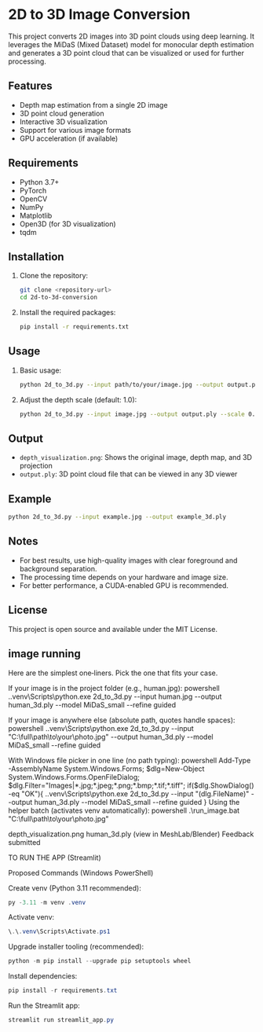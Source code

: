 # 2D to 3D Image Conversion

This project converts 2D images into 3D point clouds using deep learning. It leverages the MiDaS (Mixed Dataset) model for monocular depth estimation and generates a 3D point cloud that can be visualized or used for further processing.

## Features

- Depth map estimation from a single 2D image
- 3D point cloud generation
- Interactive 3D visualization
- Support for various image formats
- GPU acceleration (if available)

## Requirements

- Python 3.7+
- PyTorch
- OpenCV
- NumPy
- Matplotlib
- Open3D (for 3D visualization)
- tqdm

## Installation

1. Clone the repository:
   ```bash
   git clone <repository-url>
   cd 2d-to-3d-conversion
   ```

2. Install the required packages:
   ```bash
   pip install -r requirements.txt
   ```

## Usage

1. Basic usage:
   ```bash
   python 2d_to_3d.py --input path/to/your/image.jpg --output output.ply
   ```

2. Adjust the depth scale (default: 1.0):
   ```bash
   python 2d_to_3d.py --input image.jpg --output output.ply --scale 0.5
   ```

## Output

- `depth_visualization.png`: Shows the original image, depth map, and 3D projection
- `output.ply`: 3D point cloud file that can be viewed in any 3D viewer

## Example

```bash
python 2d_to_3d.py --input example.jpg --output example_3d.ply
```

## Notes

- For best results, use high-quality images with clear foreground and background separation.
- The processing time depends on your hardware and image size.
- For better performance, a CUDA-enabled GPU is recommended.

## License

This project is open source and available under the MIT License.
## image running
Here are the simplest one‑liners. Pick the one that fits your case.

If your image is in the project folder (e.g., human.jpg):
powershell
.\.venv\Scripts\python.exe 2d_to_3d.py --input human.jpg --output human_3d.ply --model MiDaS_small --refine guided

If your image is anywhere else (absolute path, quotes handle spaces):
powershell
.\.venv\Scripts\python.exe 2d_to_3d.py --input "C:\full\path\to\your\photo.jpg" --output human_3d.ply --model MiDaS_small --refine guided

With Windows file picker in one line (no path typing):
powershell
Add-Type -AssemblyName System.Windows.Forms; $dlg=New-Object System.Windows.Forms.OpenFileDialog; $dlg.Filter="Images|*.jpg;*.jpeg;*.png;*.bmp;*.tif;*.tiff"; if($dlg.ShowDialog() -eq "OK"){ .\.venv\Scripts\python.exe 2d_to_3d.py --input "$($dlg.FileName)" --output human_3d.ply --model MiDaS_small --refine guided }
Using the helper batch (activates venv automatically):
powershell
.\run_image.bat "C:\full\path\to\your\photo.jpg"

depth_visualization.png
human_3d.ply (view in MeshLab/Blender)
Feedback submitted

TO RUN THE APP (Streamlit)

Proposed Commands (Windows PowerShell)

Create venv (Python 3.11 recommended):

```powershell
py -3.11 -m venv .venv
```

Activate venv:

```powershell
\.\.venv\Scripts\Activate.ps1
```

Upgrade installer tooling (recommended):

```powershell
python -m pip install --upgrade pip setuptools wheel
```

Install dependencies:

```powershell
pip install -r requirements.txt
```

Run the Streamlit app:

```powershell
streamlit run streamlit_app.py
